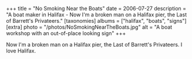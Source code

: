 +++
title = "No Smoking Near the Boats"
date = 2006-07-27
description = "A boat maker in Halifax - Now I'm a broken man on a Halifax pier, the Last of Barrett's Privateers."
[taxonomies]
albums = ["halifax", "boats", "signs"]
[extra]
photo = "/photos/NoSmokingNearTheBoats.jpg"
alt = "A boat workshop with an out-of-place looking sign"
+++

Now I'm a broken man on a Halifax pier, the Last of Barrett's Privateers. I love Halifax.
